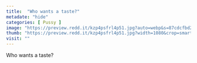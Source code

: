 ```yaml
---
title:  "Who wants a taste?"
metadate: "hide"
categories: [ Pussy ]
image: "https://preview.redd.it/kzp4psfrl4p51.jpg?auto=webp&s=87cdcfbd2e41412da582324bf3d6c446221ae6ec"
thumb: "https://preview.redd.it/kzp4psfrl4p51.jpg?width=1080&crop=smart&auto=webp&s=e14aa0e27b14b39783c75091a359521233f5e792"
visit: ""
---
```

Who wants a taste?
